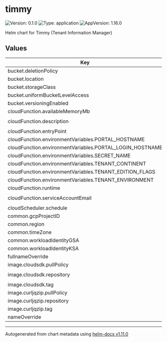 # timmy

![Version: 0.1.0](https://img.shields.io/badge/Version-0.1.0-informational?style=flat-square) ![Type: application](https://img.shields.io/badge/Type-application-informational?style=flat-square) ![AppVersion: 1.16.0](https://img.shields.io/badge/AppVersion-1.16.0-informational?style=flat-square)

Helm chart for Timmy (Tenant Information Manager)

## Values

| Key | Type | Default | Description |
|-----|------|---------|-------------|
| bucket.deletionPolicy | string | `"Delete"` |  |
| bucket.location | string | `"EU"` |  |
| bucket.storageClass | string | `"STANDARD"` |  |
| bucket.uniformBucketLevelAccess | string | `"false"` |  |
| bucket.versioningEnabled | string | `"True"` |  |
| cloudFunction.availableMemoryMb | int | `128` |  |
| cloudFunction.description | string | `"Request the portal to get tenant information"` |  |
| cloudFunction.entryPoint | string | `"requestPortal"` |  |
| cloudFunction.environmentVariables.PORTAL_HOSTNAME | string | `"partners-preprod.ip.akeneo.com"` |  |
| cloudFunction.environmentVariables.PORTAL_LOGIN_HOSTNAME | string | `"connect-preprod.ip.akeneo.com"` |  |
| cloudFunction.environmentVariables.SECRET_NAME | string | `"PORTAL_TIMMY"` |  |
| cloudFunction.environmentVariables.TENANT_CONTINENT | string | `"europe"` |  |
| cloudFunction.environmentVariables.TENANT_EDITION_FLAGS | string | `"serenity_instance"` |  |
| cloudFunction.environmentVariables.TENANT_ENVIRONMENT | string | `"sandbox"` |  |
| cloudFunction.runtime | string | `"nodejs16"` |  |
| cloudFunction.serviceAccountEmail | string | `"timmy-portal-function@akecld-prd-pim-saas-dev.iam.gserviceaccount.com"` |  |
| cloudScheduler.schedule | string | `"*/2 * * * *"` |  |
| common.gcpProjectID | string | `"akecld-prd-pim-saas-dev"` |  |
| common.region | string | `"europe-west1"` |  |
| common.timeZone | string | `"Europe/Paris"` |  |
| common.workloadIdentityGSA | string | `"timmy-deployment"` |  |
| common.workloadIdentityKSA | string | `"timmy-deployment"` |  |
| fullnameOverride | string | `"timmy"` |  |
| image.cloudsdk.pullPolicy | string | `"IfNotPresent"` |  |
| image.cloudsdk.repository | string | `"gcr.io/google.com/cloudsdktool/cloud-sdk"` |  |
| image.cloudsdk.tag | string | `"392.0.0-alpine"` |  |
| image.curljqzip.pullPolicy | string | `"IfNotPresent"` |  |
| image.curljqzip.repository | string | `"vgelot/alpine-curl-jq-zip"` |  |
| image.curljqzip.tag | string | `"curl-7.83.1"` |  |
| nameOverride | string | `""` |  |

----------------------------------------------
Autogenerated from chart metadata using [helm-docs v1.11.0](https://github.com/norwoodj/helm-docs/releases/v1.11.0)

